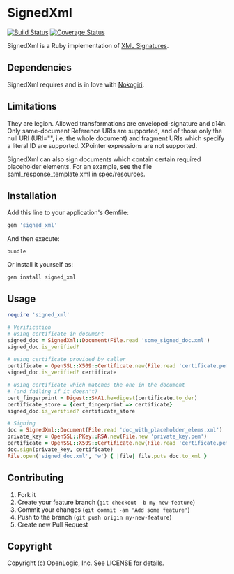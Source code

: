 SignedXml
=========
[![Build Status](https://travis-ci.org/openlogic/signed_xml.png)](https://travis-ci.org/openlogic/signed_xml)
[![Coverage Status](https://coveralls.io/repos/openlogic/signed_xml/badge.png)](https://coveralls.io/r/openlogic/signed_xml)

SignedXml is a Ruby implementation of [XML Signatures](http://www.w3.org/TR/xmldsig-core).

Dependencies
------------

SignedXml requires and is in love with [Nokogiri](http://nokogiri.org).

Limitations
-----------

They are legion. Allowed transformations are enveloped-signature and c14n. Only
same-document Reference URIs are supported, and of those only the null URI
(URI="", i.e. the whole document) and fragment URIs which specify a literal ID
are supported. XPointer expressions are not supported.

SignedXml can also sign documents which contain certain required
placeholder elements. For an example, see the file
saml_response_template.xml in spec/resources.

Installation
------------

Add this line to your application's Gemfile:

```ruby
gem 'signed_xml'
```

And then execute:

```shell
bundle
```

Or install it yourself as:

```shell
gem install signed_xml
```

Usage
-----

```ruby
require 'signed_xml'

# Verification
# using certificate in document
signed_doc = SignedXml::Document(File.read 'some_signed_doc.xml')
signed_doc.is_verified?

# using certificate provided by caller
certificate = OpenSSL::X509::Certificate.new(File.read 'certificate.pem')
signed_doc.is_verified? certificate

# using certificate which matches the one in the document
# (and failing if it doesn't)
cert_fingerprint = Digest::SHA1.hexdigest(certificate.to_der)
certificate_store = {cert_fingerprint => certificate}
signed_doc.is_verified? certificate_store

# Signing
doc = SignedXml::Document(File.read 'doc_with_placeholder_elems.xml')
private_key = OpenSSL::PKey::RSA.new(File.new 'private_key.pem')
certificate = OpenSSL::X509::Certificate.new(File.read 'certificate.pem')
doc.sign(private_key, certificate)
File.open('signed_doc.xml', 'w') { |file| file.puts doc.to_xml }
```

Contributing
------------

1. Fork it
2. Create your feature branch (`git checkout -b my-new-feature`)
3. Commit your changes (`git commit -am 'Add some feature'`)
4. Push to the branch (`git push origin my-new-feature`)
5. Create new Pull Request


Copyright
-----

Copyright (c) OpenLogic, Inc. See LICENSE for details.
